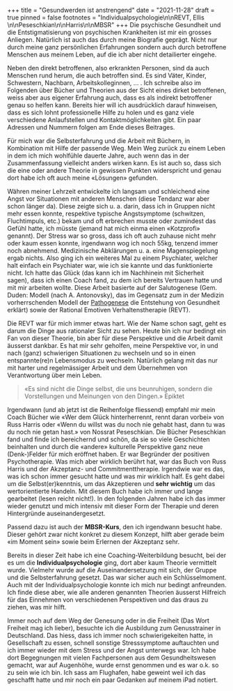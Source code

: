 +++
title = "Gesundwerden ist anstrengend"
date = "2021-11-28"
draft = true
pinned = false
footnotes = "Individualpsychologie\n\nREVT, Ellis \n\nPeseschkian\n\nHarris\n\nMBSR"
+++
Die psychische Gesundheit und die Entstigmatisierung von psychischen Krankheiten ist mir ein grosses Anliegen. Natürlich ist auch das durch meine Biografie geprägt. Nicht nur durch meine ganz persönlichen Erfahrungen sondern auch durch betroffene Menschen aus meinem Leben, auf die ich aber nicht detailierter eingehe. 

Neben den direkt betroffenen, also erkrankten Personen, sind da auch Menschen rund herum, die auch betroffen sind. Es sind Väter, Kinder, Schwestern, Nachbarn, Arbeitskolleginnen, ... . Ich schreibe also im Folgenden über Bücher und Theorien aus der Sicht eines dirket betroffenen, weiss aber aus eigener Erfahrung auch, dass es als indirekt betroffener genau so helfen kann. Bereits hier will ich ausdrücklich darauf hinweisen, dass es sich lohnt professionelle Hilfe zu holen und es ganz viele verschiedene Anlaufstellen und Kontaktmöglichkeiten gibt. Ein paar Adressen und Nummern folgen am Ende dieses Beitrages. 

Für mich war die Selbsterfahrung und die Arbeit mit Büchern, in Kombination mit Hilfe der passende Weg. Mein Weg zurück zu einem Leben in dem ich mich wohlfühle dauerte Jahre, auch wenn das in der Zusammenfassung vielleicht anders wirken kann. Es ist auch so, dass sich die eine oder andere Theorie in gewissen Punkten widerspricht und genau dort habe ich oft auch meine «Lösungen» gefunden. 

Währen meiner Lehrzeit entwickelte ich langsam und schleichend eine Angst vor Situationen mit anderen Menschen (diese Tendanz war aber schon länger da). Diese zeigte sich u. a. darin, dass ich in Gruppen nicht mehr essen konnte, respektive typische Angstsymptome (schwitzen, Fluchtimpuls, etc.) bekam und oft erbrechen musste oder zumindest das Gefühl hatte, ich müsste (jemand hat mich einma einen «Kotzprofi» genannt). Der Stress war so gross, dass ich oft auch zuhause nicht mehr oder kaum essen konnte, irgendwann wog ich noch 55kg, tenzend immer noch abnehmend. Medizinische Abklärungen u. a. eine Magenspiegelung ergab nichts. Also ging ich ein weiteres Mal zu einem Psychiater, welcher halt einfach ein Psychiater war, wie ich sie kannte und das funktionierte nicht. Ich hatte das Glück (das kann ich im Nachhinein mit Sicherheit sagen), dass ich einen Coach fand, zu dem ich bereits Vertrauen hatte und mit mir arbeiten wollte. Diese Arbeit basierte auf der Salutogenese (Gem. Duden: Modell (nach A. Antonovsky), das im Gegensatz zum in der Medizin vorherrschenden Modell der [Pathogenese](https://www.duden.de/rechtschreibung/Pathogenese) die Entstehung von Gesundheit erklärt) sowie der Rational Emotiven Verhaltenstherapie (REVT). 

Die REVT war für mich immer etwas hart. Wie der Name schon sagt, geht es darum die Dinge aus rationaler Sicht zu sehen. Heute bin ich nur bedingt ein Fan von dieser Theorie, bin aber für diese Perspektive und die Arbeit damit äusserst dankbar. Es hat mir sehr geholfen, meine Perspektive vor, in und nach (ganz) schwierigen Situationen zu wechseln und so in einen entspannte(re)n Lebensmodus zu wechseln. Natürlich gelang mit das nur mit harter und regelmässiger Arbeit und dem Übernehmen von Verantwortung über mein Leben. 

> «Es sind nicht die Dinge selbst, die uns beunruhigen, sondern die Vorstellungen und Meinungen von den Dingen.» Epiktet 

Irgendwann (und ab jetzt ist die Reihenfolge fliessend) empfahl mir mein Coach Bücher wie «Wer dem Glück hinterherrennt, rennt daran vorbei» von Russ Harris oder «Wenn du willst was du noch nie gehabt hast, dann tu was du noch nie getan hast.» von Nossrat Peseschkian. Die Bücher Peseschkian fand und finde ich bereichernd und schön, da sie so viele Geschichten beinhalten und durch die «andere» kulturelle Perspektive ganz neue (Denk-)Felder für mich eröffnet haben. Er war Begründer der positiven Psychotherapie. Was mich aber wirklich berührt hat, war das Buch von Russ Harris und der Akzeptanz- und Commitmenttherapie. Irgendwie war es das, was ich schon immer gesucht hatte und was mir wirklich half. Es geht dabei um die Selbst(er)kenntnis, um das Akzeptieren und **sehr wichtig** um das wertorientierte Handeln. Mit diesem Buch habe ich immer und lange gearbeitet (lesen reicht nicht!). In den folgenden Jahren habe ich das immer wieder genutzt und mich intensiv mit dieser Form der Therapie und deren Hintergründe auseinandergesetzt. 

Passend dazu ist auch der **MBSR-Kurs**, den ich irgendwann besucht habe. Dieser gehört zwar nicht konkret zu diesem Konzept, hilft aber gerade beim «im Moment sein» sowie beim Erlernen der Akzeptanz sehr. 

Bereits in dieser Zeit habe ich eine Coaching-Weiterbildung besucht, bei der es um die **Individualpsychologie** ging, dort aber kaum Theorie vermittelt wurde. Vielmehr wurde auf die Auseinandersetzung mit sich, der Gruppe und die Selbsterfahrung gesetzt. Das war sicher auch ein Schlüsselmoment. Auch mit der Individualpsychologie konnte ich mich nur bedingt anfreunden. Ich finde diese aber, wie alle anderen genannten Theorien äusserst Hilfreich für das Einnehmen von verschiedenen Perspektiven und das draus zu ziehen, was mir hilft. 

Immer noch auf dem Weg der Genesung oder in die Freiheit (Das Wort Freiheit mag ich lieber), besuchte ich die Ausbildung zum Genusstrainer in Deutschland. Das hiess, dass ich immer noch schwierigekeiten hatte, in Gesellschaft zu essen, schnell sonstige Stresssymptome auftauchten und ich immer wieder mit dem Stress und der Angst unterwegs war. Ich habe dort Begegnungen mit vielen Fachpersonen aus dem Gesundheitswesen gemacht, war auf Augenhöhe, wurde ernst genommen und es war o.k. so zu sein wie ich bin. Ich sass am Flughafen, habe geweint weil ich das geschafft hatte und mir noch ein paar Gedanken auf meinem iPad notiert.
